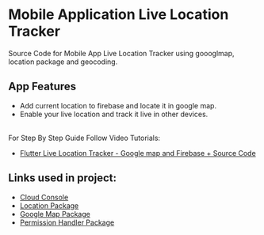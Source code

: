 # Mobile Application Live Location Tracker

Source Code for Mobile App Live Location Tracker using goooglmap, location package and geocoding.<br>

## App Features
- Add current location to firebase and locate it in google map.<br>
- Enable your live location and track it live in other devices.<br><br>


For Step By Step Guide Follow Video Tutorials:
- [Flutter Live Location Tracker - Google map and Firebase + Source Code](https://bit.ly/3hlM3Lr)

## Links used in project:

- [Cloud Console](https://bit.ly/3qLUjY9)
- [Location Package](https://bit.ly/2XcsBcX)
- [Google Map Package](https://bit.ly/2Vu1SYC)
- [Permission Handler Package](https://bit.ly/2X1WAnE)
<br><br>
